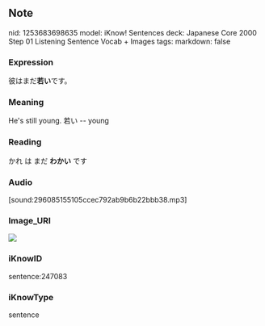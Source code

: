 ## Note
nid: 1253683698635
model: iKnow! Sentences
deck: Japanese Core 2000 Step 01 Listening Sentence Vocab + Images
tags: 
markdown: false

### Expression
<!DOCTYPE html>
<title></title>
彼はまだ<b>若い</b>です。



### Meaning
He's still young.
若い -- young

### Reading
<!DOCTYPE html>
<title></title>
かれ は まだ <b>わかい</b> です



### Audio
[sound:296085155105ccec792ab9b6b22bbb38.mp3]

### Image_URI
<!DOCTYPE html>
<title></title>
<img src="f2454f15a4a2686ac5abbe0ac7cc178b.jpg">



### iKnowID
sentence:247083

### iKnowType
sentence
